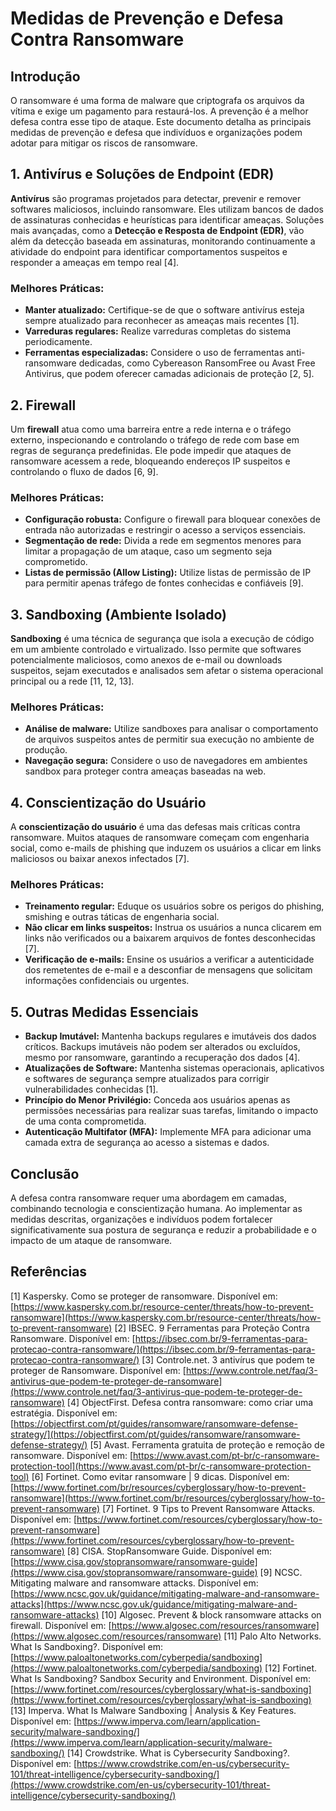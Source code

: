# Medidas de Prevenção e Defesa Contra Ransomware

## Introdução

O ransomware é uma forma de malware que criptografa os arquivos da vítima e exige um pagamento para restaurá-los. A prevenção é a melhor defesa contra esse tipo de ataque. Este documento detalha as principais medidas de prevenção e defesa que indivíduos e organizações podem adotar para mitigar os riscos de ransomware.

## 1. Antivírus e Soluções de Endpoint (EDR)

**Antivírus** são programas projetados para detectar, prevenir e remover softwares maliciosos, incluindo ransomware. Eles utilizam bancos de dados de assinaturas conhecidas e heurísticas para identificar ameaças. Soluções mais avançadas, como a **Detecção e Resposta de Endpoint (EDR)**, vão além da detecção baseada em assinaturas, monitorando continuamente a atividade do endpoint para identificar comportamentos suspeitos e responder a ameaças em tempo real [4].

### Melhores Práticas:

*   **Manter atualizado:** Certifique-se de que o software antivírus esteja sempre atualizado para reconhecer as ameaças mais recentes [1].
*   **Varreduras regulares:** Realize varreduras completas do sistema periodicamente.
*   **Ferramentas especializadas:** Considere o uso de ferramentas anti-ransomware dedicadas, como Cybereason RansomFree ou Avast Free Antivirus, que podem oferecer camadas adicionais de proteção [2, 5].

## 2. Firewall

Um **firewall** atua como uma barreira entre a rede interna e o tráfego externo, inspecionando e controlando o tráfego de rede com base em regras de segurança predefinidas. Ele pode impedir que ataques de ransomware acessem a rede, bloqueando endereços IP suspeitos e controlando o fluxo de dados [6, 9].

### Melhores Práticas:

*   **Configuração robusta:** Configure o firewall para bloquear conexões de entrada não autorizadas e restringir o acesso a serviços essenciais.
*   **Segmentação de rede:** Divida a rede em segmentos menores para limitar a propagação de um ataque, caso um segmento seja comprometido.
*   **Listas de permissão (Allow Listing):** Utilize listas de permissão de IP para permitir apenas tráfego de fontes conhecidas e confiáveis [9].

## 3. Sandboxing (Ambiente Isolado)

**Sandboxing** é uma técnica de segurança que isola a execução de código em um ambiente controlado e virtualizado. Isso permite que softwares potencialmente maliciosos, como anexos de e-mail ou downloads suspeitos, sejam executados e analisados sem afetar o sistema operacional principal ou a rede [11, 12, 13].

### Melhores Práticas:

*   **Análise de malware:** Utilize sandboxes para analisar o comportamento de arquivos suspeitos antes de permitir sua execução no ambiente de produção.
*   **Navegação segura:** Considere o uso de navegadores em ambientes sandbox para proteger contra ameaças baseadas na web.

## 4. Conscientização do Usuário

A **conscientização do usuário** é uma das defesas mais críticas contra ransomware. Muitos ataques de ransomware começam com engenharia social, como e-mails de phishing que induzem os usuários a clicar em links maliciosos ou baixar anexos infectados [7].

### Melhores Práticas:

*   **Treinamento regular:** Eduque os usuários sobre os perigos do phishing, smishing e outras táticas de engenharia social.
*   **Não clicar em links suspeitos:** Instrua os usuários a nunca clicarem em links não verificados ou a baixarem arquivos de fontes desconhecidas [7].
*   **Verificação de e-mails:** Ensine os usuários a verificar a autenticidade dos remetentes de e-mail e a desconfiar de mensagens que solicitam informações confidenciais ou urgentes.

## 5. Outras Medidas Essenciais

*   **Backup Imutável:** Mantenha backups regulares e imutáveis dos dados críticos. Backups imutáveis não podem ser alterados ou excluídos, mesmo por ransomware, garantindo a recuperação dos dados [4].
*   **Atualizações de Software:** Mantenha sistemas operacionais, aplicativos e softwares de segurança sempre atualizados para corrigir vulnerabilidades conhecidas [1].
*   **Princípio do Menor Privilégio:** Conceda aos usuários apenas as permissões necessárias para realizar suas tarefas, limitando o impacto de uma conta comprometida.
*   **Autenticação Multifator (MFA):** Implemente MFA para adicionar uma camada extra de segurança ao acesso a sistemas e dados.

## Conclusão

A defesa contra ransomware requer uma abordagem em camadas, combinando tecnologia e conscientização humana. Ao implementar as medidas descritas, organizações e indivíduos podem fortalecer significativamente sua postura de segurança e reduzir a probabilidade e o impacto de um ataque de ransomware.

## Referências

[1] Kaspersky. Como se proteger de ransomware. Disponível em: [https://www.kaspersky.com.br/resource-center/threats/how-to-prevent-ransomware](https://www.kaspersky.com.br/resource-center/threats/how-to-prevent-ransomware)
[2] IBSEC. 9 Ferramentas para Proteção Contra Ransomware. Disponível em: [https://ibsec.com.br/9-ferramentas-para-protecao-contra-ransomware/](https://ibsec.com.br/9-ferramentas-para-protecao-contra-ransomware/)
[3] Controle.net. 3 antivírus que podem te proteger de Ransomware. Disponível em: [https://www.controle.net/faq/3-antivirus-que-podem-te-proteger-de-ransomware](https://www.controle.net/faq/3-antivirus-que-podem-te-proteger-de-ransomware)
[4] ObjectFirst. Defesa contra ransomware: como criar uma estratégia. Disponível em: [https://objectfirst.com/pt/guides/ransomware/ransomware-defense-strategy/](https://objectfirst.com/pt/guides/ransomware/ransomware-defense-strategy/)
[5] Avast. Ferramenta gratuita de proteção e remoção de ransomware. Disponível em: [https://www.avast.com/pt-br/c-ransomware-protection-tool](https://www.avast.com/pt-br/c-ransomware-protection-tool)
[6] Fortinet. Como evitar ransomware | 9 dicas. Disponível em: [https://www.fortinet.com/br/resources/cyberglossary/how-to-prevent-ransomware](https://www.fortinet.com/br/resources/cyberglossary/how-to-prevent-ransomware)
[7] Fortinet. 9 Tips to Prevent Ransomware Attacks. Disponível em: [https://www.fortinet.com/resources/cyberglossary/how-to-prevent-ransomware](https://www.fortinet.com/resources/cyberglossary/how-to-prevent-ransomware)
[8] CISA. StopRansomware Guide. Disponível em: [https://www.cisa.gov/stopransomware/ransomware-guide](https://www.cisa.gov/stopransomware/ransomware-guide)
[9] NCSC. Mitigating malware and ransomware attacks. Disponível em: [https://www.ncsc.gov.uk/guidance/mitigating-malware-and-ransomware-attacks](https://www.ncsc.gov.uk/guidance/mitigating-malware-and-ransomware-attacks)
[10] Algosec. Prevent & block ransomware attacks on firewall. Disponível em: [https://www.algosec.com/resources/ransomware](https://www.algosec.com/resources/ransomware)
[11] Palo Alto Networks. What Is Sandboxing?. Disponível em: [https://www.paloaltonetworks.com/cyberpedia/sandboxing](https://www.paloaltonetworks.com/cyberpedia/sandboxing)
[12] Fortinet. What Is Sandboxing? Sandbox Security and Environment. Disponível em: [https://www.fortinet.com/resources/cyberglossary/what-is-sandboxing](https://www.fortinet.com/resources/cyberglossary/what-is-sandboxing)
[13] Imperva. What Is Malware Sandboxing | Analysis & Key Features. Disponível em: [https://www.imperva.com/learn/application-security/malware-sandboxing/](https://www.imperva.com/learn/application-security/malware-sandboxing/)
[14] Crowdstrike. What is Cybersecurity Sandboxing?. Disponível em: [https://www.crowdstrike.com/en-us/cybersecurity-101/threat-intelligence/cybersecurity-sandboxing/](https://www.crowdstrike.com/en-us/cybersecurity-101/threat-intelligence/cybersecurity-sandboxing/)
